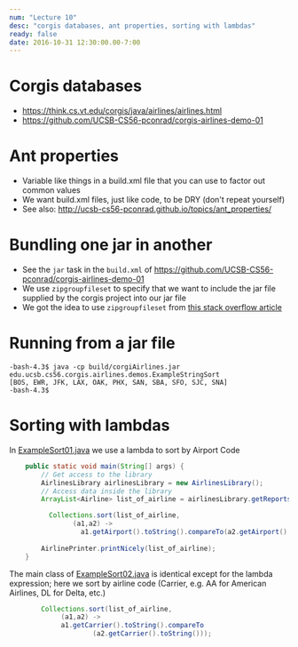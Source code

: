 ```yaml
---
num: "Lecture 10"
desc: "corgis databases, ant properties, sorting with lambdas"
ready: false
date: 2016-10-31 12:30:00.00-7:00
---
```



# Corgis databases

* <https://think.cs.vt.edu/corgis/java/airlines/airlines.html>
* <https://github.com/UCSB-CS56-pconrad/corgis-airlines-demo-01>

# Ant properties

* Variable like things in a build.xml file that you can use to factor out common values
* We want build.xml files, just like code, to be DRY (don't repeat yourself)
* See also: <http://ucsb-cs56-pconrad.github.io/topics/ant_properties/>

# Bundling one jar in another

* See the `jar` task in the `build.xml` of <https://github.com/UCSB-CS56-pconrad/corgis-airlines-demo-01>
* We use `zipgroupfileset` to specify that we want to include the jar file supplied by the corgis project into our jar file
* We got the idea to use `zipgroupfileset` from [this stack overflow article](http://stackoverflow.com/questions/3770071/including-external-jar-files-in-a-new-jar-file-build-with-ant)

# Running from a jar file

```
-bash-4.3$ java -cp build/corgiAirlines.jar edu.ucsb.cs56.corgis.airlines.demos.ExampleStringSort
[BOS, EWR, JFK, LAX, OAK, PHX, SAN, SBA, SFO, SJC, SNA]
-bash-4.3$
```

# Sorting with lambdas

In [ExampleSort01.java](https://github.com/UCSB-CS56-pconrad/corgis-airlines-demo-01/blob/master/src/edu/ucsb/cs56/corgis/airlines/demos/ExampleSort01.java) we use a lambda to sort by Airport Code

```java
    public static void main(String[] args) {
        // Get access to the library
        AirlinesLibrary airlinesLibrary = new AirlinesLibrary();
        // Access data inside the library
        ArrayList<Airline> list_of_airline = airlinesLibrary.getReports(true);

 	      Collections.sort(list_of_airline,
			    (a1,a2) ->
			      a1.getAirport().toString().compareTo(a2.getAirport().toString()));
	
        AirlinePrinter.printNicely(list_of_airline);
    }
```

The main class of [ExampleSort02.java](https://github.com/UCSB-CS56-pconrad/corgis-airlines-demo-01/blob/master/src/edu/ucsb/cs56/corgis/airlines/demos/ExampleSort02.java) is identical except for the lambda expression;
here we sort by airline code (Carrier, e.g. AA for American Airlines, DL for Delta, etc.)

```java
 		Collections.sort(list_of_airline,
			 (a1,a2) ->
			 a1.getCarrier().toString().compareTo
			         (a2.getCarrier().toString()));
```


